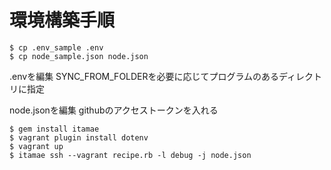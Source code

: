 # 環境構築手順

```
$ cp .env_sample .env
$ cp node_sample.json node.json
```
.envを編集
SYNC_FROM_FOLDERを必要に応じてプログラムのあるディレクトリに指定

node.jsonを編集
githubのアクセストークンを入れる

```
$ gem install itamae
$ vagrant plugin install dotenv
$ vagrant up
$ itamae ssh --vagrant recipe.rb -l debug -j node.json
```
